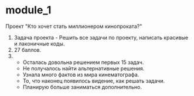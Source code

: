 # module_1
Проект "Кто хочет стать миллионером кинопроката?"

1. Задача проекта - Решить все задачи по проекту, написать красивые и лаконичные коды.
2. 27 баллов.
3. - Осталась довольна решением первых 15 задач.
   - Не получалось найти альтернативные решения.
   - Узнала много фактов из мира кинематографа.
   - То, что наконец появилось видение, как решать задачи.
   - Планирую больше заниматься дополнительно.

